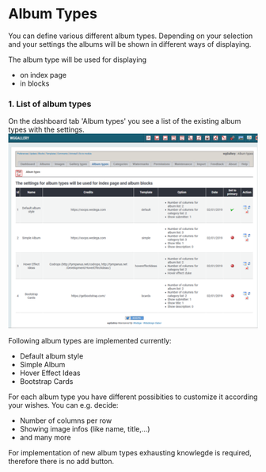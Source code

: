 # Album Types

You can define various different album types. Depending on your selection and your settings the albums will be shown in different ways of displaying.

The album type will be used for displaying

* on index page
* in blocks

### 1. List of album types

On the dashboard tab 'Album types' you see a list of the existing album types with the settings.
![List of album types](../../.gitbook/assets/albumtypes1.png)

Following album types are implemented currently:

* Default album style
* Simple Album
* Hover Effect Ideas
* Bootstrap Cards

For each album type you have different possibities to customize it according your wishes. You can e.g. decide:

* Number of columns per row
* Showing image infos \(like name, title,...\)
* and many more

For implementation of new album types exhausting knowlegde is required, therefore there is no add button.

